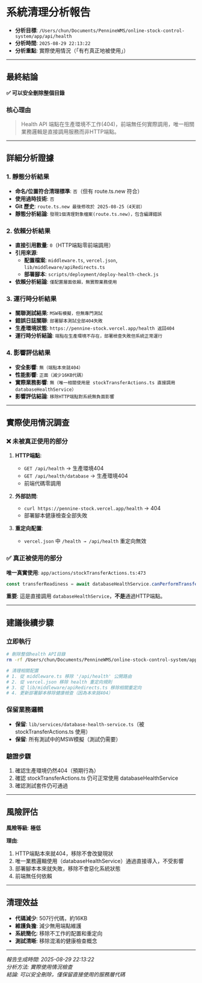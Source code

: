 # 系統清理分析報告

- **分析目標**: `/Users/chun/Documents/PennineWMS/online-stock-control-system/app/api/health`
- **分析時間**: `2025-08-29 22:13:22`
- **分析重點**: 實際使用情況（「有冇真正地被使用」）

---

## 最終結論

**✅ 可以安全刪除整個目錄**

### 核心理由

> Health API 端點在生產環境不工作(404)，前端無任何實際調用，唯一相關業務邏輯是直接調用服務而非HTTP端點。

---

## 詳細分析證據

### 1. 靜態分析結果

- **命名/位置符合清理標準**: `否`（但有 route.ts.new 符合）
- **使用過時技術**: `否`
- **Git 歷史**: `route.ts.new 最後修改於 2025-08-25（4天前）`
- **靜態分析結論**: `發現1個清理對象檔案(route.ts.new)，包含編譯錯誤`

### 2. 依賴分析結果

- **直接引用數量**: `0`（HTTP端點零前端調用）
- **引用來源**:
  - **配置檔案**: `middleware.ts`, `vercel.json`, `lib/middleware/apiRedirects.ts`
  - **部署腳本**: `scripts/deployment/deploy-health-check.js`
- **依賴分析結論**: `僅配置層面依賴，無實際業務使用`

### 3. 運行時分析結果

- **關聯測試結果**: `MSW有模擬，但無專門測試`
- **錯誤日誌關聯**: `部署腳本測試全部404失敗`
- **生產環境狀態**: `https://pennine-stock.vercel.app/health 返回404`
- **運行時分析結論**: `端點在生產環境不存在，部署檢查失敗但系統正常運行`

### 4. 影響評估結果

- **安全影響**: `無（端點本來就404）`
- **性能影響**: `正面（減少16KB代碼）`
- **實際業務影響**: `無（唯一相關使用是 stockTransferActions.ts 直接調用 databaseHealthService）`
- **影響評估結論**: `移除HTTP端點對系統無負面影響`

---

## 實際使用情況調查

### ❌ **未被真正使用的部分**

1. **HTTP端點**:
   - `GET /api/health` → 生產環境404
   - `GET /api/health/database` → 生產環境404
   - 前端代碼零調用

2. **外部訪問**:
   - `curl https://pennine-stock.vercel.app/health` → 404
   - 部署腳本健康檢查全部失敗

3. **重定向配置**:
   - `vercel.json` 中 `/health → /api/health` 重定向無效

### ✅ **真正被使用的部分**

**唯一真實使用**: `app/actions/stockTransferActions.ts:473`

```typescript
const transferReadiness = await databaseHealthService.canPerformTransfer();
```

**重要**: 這是直接調用 `databaseHealthService`，**不是**通過HTTP端點。

---

## 建議後續步驟

### 立即執行

```bash
# 刪除整個health API目錄
rm -rf /Users/chun/Documents/PennineWMS/online-stock-control-system/app/api/health

# 清理相關配置
# 1. 從 middleware.ts 移除 '/api/health' 公開路由
# 2. 從 vercel.json 移除 health 重定向規則
# 3. 從 lib/middleware/apiRedirects.ts 移除相關重定向
# 4. 更新部署腳本移除健康檢查（因為本來就404）
```

### 保留業務邏輯

- **保留**: `lib/services/database-health-service.ts`（被 stockTransferActions.ts 使用）
- **保留**: 所有測試中的MSW模擬（測試仍需要）

### 驗證步驟

1. 確認生產環境仍然404（預期行為）
2. 確認 stockTransferActions.ts 仍可正常使用 databaseHealthService
3. 確認測試套件仍可通過

---

## 風險評估

**風險等級**: **極低**

**理由**:

1. HTTP端點本來就404，移除不會改變現狀
2. 唯一業務邏輯使用（databaseHealthService）通過直接導入，不受影響
3. 部署腳本本來就失敗，移除不會惡化系統狀態
4. 前端無任何依賴

---

## 清理效益

- **代碼減少**: 507行代碼，約16KB
- **維護負擔**: 減少無用端點維護
- **系統簡化**: 移除不工作的配置和重定向
- **測試清晰**: 移除混淆的健康檢查概念

---

_報告生成時間: 2025-08-29 22:13:22_  
_分析方法: 實際使用情況檢查_  
_結論: 可以安全刪除，僅保留直接使用的服務層代碼_
